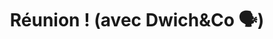 ---
inProgress: false
title: "Réunion ! (avec Dwich&Co 🗣️)"
description: "<p>Récemment, j'ai participé à une réunion cruciale avec les patrons de la sandwicherie pour laquelle nous développons un site de Click & Collect chez Dwich&Co. Lors de cette réunion, nous avons défini clairement les objectifs du site : offrir une expérience utilisateur fluide, sécurisée et rapide pour commander des sandwiches en ligne... Mais pas forécement urgent pour le moment car la feature du click & collect ne serait pas en service avant un certain temps (pour autant, elle doit être développé)</p><br><h2>Prendre la décision de changer de technologies</h2><br><p>Après avoir compris les attentes et les exigences, j'ai décidé de changer de technologie pour le développement du site, passant de Django à Flask (deux framework web). Cette décision a été motivée par la simplicité et la flexibilité de Flask, qui correspondait mieux aux besoins spécifiques du projet.</p><br><h2>Une migration Rapide et efficace</h2><br><p>La migration de Django vers Flask m'a pris un peu plus d'un jour. Pendant cette période, j'ai travaillé plus de 7 heures par jour, mais cela ne m'a pas dérangé car je suis passionné par ce projet et déterminé à fournir la meilleure solution possible. Grâce à ce changement, nous avons pu optimiser le site et garantir une meilleure performance et maintenabilité à long terme.</p>"
img_alt: meeting
img_src: https://cdn.iconscout.com/icon/free/png-512/free-meeting-1543537-1306029.png
link: /blog/3
tags: ['Dwich&Co', 'Stage', 'Réunion', 'Click&Collect', 'Décisions']
---